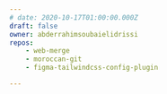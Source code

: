 ```yaml
---
# date: 2020-10-17T01:00:00.000Z
draft: false
owner: abderrahimsoubaielidrissi
repos: 
    - web-merge
    - moroccan-git
    - figma-tailwindcss-config-plugin

---
```




